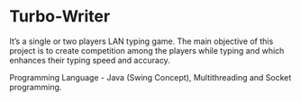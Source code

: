 # Turbo-Writer
It’s a single or two players LAN typing game. The main objective of this project is to create competition among the players while typing and which enhances their typing speed and accuracy.

Programming Language - Java (Swing Concept), Multithreading and Socket programming.
